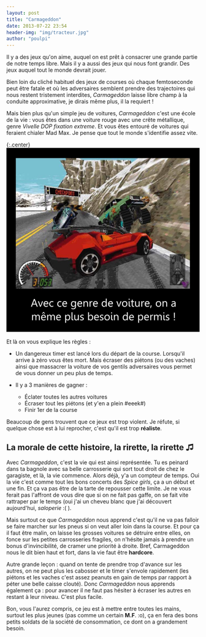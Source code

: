 ```yaml
---
layout: post
title: "Carmageddon"
date: 2013-07-22 23:54
header-img: "img/tracteur.jpg"
author: "poulpi"
---
```


Il y a des jeux qu'on aime, auquel on est prêt à consacrer une grande partie de notre temps libre. Mais il y a aussi des 
jeux qui nous font grandir. Des jeux auquel tout le monde devrait jouer. 

Bien loin du cliché habituel des jeux de courses où chaque femtoseconde peut être fatale et où les adversaires semblent 
prendre des trajectoires qui nous restent tristement interdites, *Carmageddon* laisse libre champ à la conduite approximative, je dirais même plus, il la requiert !

Mais bien plus qu'un simple jeu de voitures, *Carmageddon* c'est une école de la vie : vous êtes dans une voiture rouge avec 
une crête métallique, genre *Vivelle DOP fixation extreme*. Et vous êtes entouré de voitures qui feraient chialer Mad Max. 
Je pense que tout le monde s'identifie assez vite.

{:.center}
![Image tirée de la prochaine campagne de la prévention routière en matière d'alcool...](/img/carma_car.jpg)

Et là on vous explique les règles :

- Un dangereux timer est lancé lors du départ de la course. Lorsqu'il arrive à zéro vous êtes mort. Mais écraser des piétons 
(ou des vaches) ainsi que massacrer la voiture de vos gentils adversaires vous permet de vous donner un peu plus de temps.

- Il y a 3 manières de gagner :
	- Éclater toutes les autres voitures
	- Écraser tout les piétons (et y'en a plein #eeek#)
	- Finir 1er de la course

Beaucoup de gens trouvent que ce jeux est trop violent. Je réfute, si quelque chose est à lui reprocher, c'est qu'il est trop **réaliste**.

## La morale de cette histoire, la rirette, la rirette&nbsp;♫

Avec *Carmageddon*, c'est la vie qui est ainsi représentée. Tu es peinard dans ta bagnole avec sa belle carrosserie qui sort tout 
droit de chez le garagiste, et là, la vie commence. Alors déjà, y'a un compteur de temps. Oui la vie c'est comme tout les bons concerts 
des *Spice girls*, ça a un début et une fin. Et ça va pas être de la tarte de repousser cette limite. Je ne vous ferait pas l'affront de vous dire 
que si on ne fait pas gaffe, on se fait vite rattraper par le temps (oui j'ai un cheveu blanc que j'ai découvert aujourd'hui, *saloperie* :( ).

Mais surtout ce que *Carmageddon* nous apprend c'est qu'il ne va pas falloir se faire marcher sur les pneus si on veut aller loin dans la
 course. Et pour ça il faut être malin, on laisse les grosses voitures se détruire entre elles, on fonce sur les petites carrosseries 
 fragiles, on n'hésite jamais à prendre un bonus d'invincibilité, de cramer une priorité à droite. Bref, Carmageddon nous le dit bien haut et fort,
 dans la vie faut être **hardcore**.

Autre grande leçon : quand on tente de prendre trop d'avance sur les autres, on ne peut plus les cabosser et le timer s'envole rapidement (les 
piétons et les vaches c'est assez peanuts en gain de temps par rapport à péter une belle caisse clouté). Donc *Carmageddon*
 nous apprends également ça : pour avancer il ne faut pas hésiter à écraser les autres en restant à leur niveau. C'est plus facile.

Bon, vous l'aurez compris, ce jeu est à mettre entre toutes les mains, surtout les plus jeunes (pas comme un certain **M.F**. :o), ça en fera des bons petits soldats de la 
société de consommation, ce dont on a grandement besoin.
